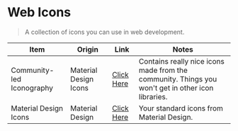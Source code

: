 # Web Icons
> A collection of icons you can use in web development.
> 
Item | Origin | Link | Notes
---------- | ---------- | ---------- | ----------
Community-led Iconography | Material Design Icons | [Click Here](https://materialdesignicons.com/) | Contains really nice icons made from the community. Things you won't get in other icon libraries.
Material Design Icons | Material Design | [Click Here](https://material.io/resources/icons/) | Your standard icons from Material Design.
